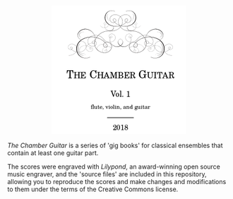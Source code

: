 <p align="center">
  <img alt="Chamber Guitarists Logo" src="common/chamberguitar.png">
</p>
<p>
<i>The Chamber Guitar</i> is a  series of 'gig books' for classical ensembles
that contain at least one guitar part. 
</p>
<p>
The scores were engraved  with <i>Lilypond</i>, an award-winning open source music engraver,
and the 'source files' are included  in this repository, allowing
you to reproduce the scores and make changes and modifications to them under the terms of the Creative
Commons license.




























